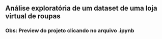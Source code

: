 ## Análise exploratória de um dataset de uma loja virtual de roupas
### Obs: Preview do projeto clicando no arquivo .ipynb

